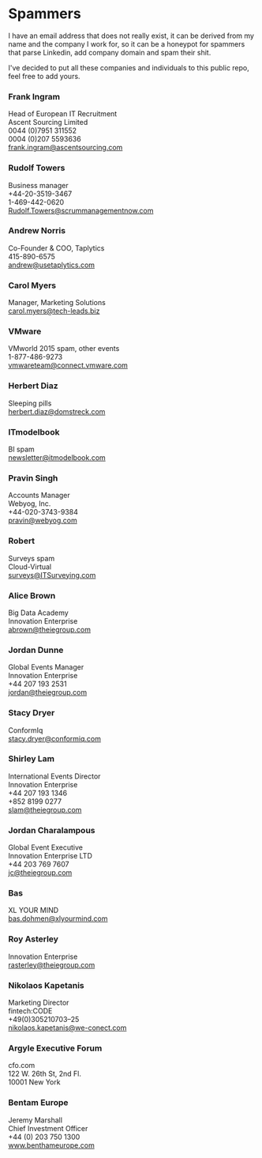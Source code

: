 Spammers
========

I have an email address that does not really exist, it can be derived from my name and the company I work for, so it can be a honeypot for spammers that parse Linkedin, add company domain and spam their shit.

I've decided to put all these companies and individuals to this public repo, feel free to add yours.


### Frank Ingram
Head of European IT Recruitment    
Ascent Sourcing Limited    
0044 (0)7951 311552    
0004 (0)207 5593636    
frank.ingram@ascentsourcing.com    

### Rudolf Towers
Business manager    
+44-20-3519-3467    
1-469-442-0620    
Rudolf.Towers@scrummanagementnow.com    

### Andrew Norris
Co-Founder & COO, Taplytics    
415-890-6575    
andrew@usetaplytics.com    

### Carol Myers
Manager, Marketing Solutions    
carol.myers@tech-leads.biz    

### VMware
VMworld 2015 spam, other events    
1-877-486-9273     
vmwareteam@connect.vmware.com    

### Herbert Diaz
Sleeping pills    
herbert.diaz@domstreck.com    

### ITmodelbook
BI spam    
newsletter@itmodelbook.com    

### Pravin Singh
Accounts Manager    
Webyog, Inc.    
+44-020-3743-9384    
pravin@webyog.com    

### Robert
Surveys spam    
Cloud-Virtual    
surveys@ITSurveying.com    

### Alice Brown
Big Data Academy    
Innovation Enterprise    
abrown@theiegroup.com    

### Jordan Dunne
Global Events Manager    
Innovation Enterprise    
+44 207 193 2531    
jordan@theiegroup.com    

### Stacy Dryer
ConformIq    
stacy.dryer@conformiq.com    

### Shirley Lam
International Events Director    
Innovation Enterprise    
+44 207 193 1346    
+852 8199 0277    
slam@theiegroup.com    

### Jordan Charalampous
Global Event Executive    
Innovation Enterprise LTD    
+44 203 769 7607    
jc@theiegroup.com    

### Bas
XL YOUR MIND    
bas.dohmen@xlyourmind.com    

### Roy Asterley
Innovation Enterprise    
rasterley@theiegroup.com    

### Nikolaos Kapetanis
Marketing Director    
fintech:CODE    
+49(0)305210703–25    
nikolaos.kapetanis@we-conect.com    

### Argyle Executive Forum
cfo.com    
122 W. 26th St, 2nd Fl.    
10001 New York    

### Bentam Europe
Jeremy Marshall    
Chief Investment Officer     
+44 (0) 203 750 1300     
www.benthameurope.com     

